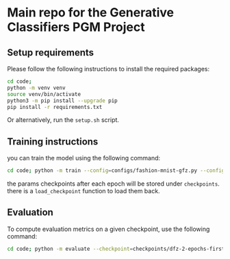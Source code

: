 # Main repo for the Generative Classifiers PGM Project

## Setup requirements

Please follow the following instructions to install the required packages:

```bash
cd code;
python -m venv venv
source venv/bin/activate
python3 -m pip install --upgrade pip
pip install -r requirements.txt
```

Or alternatively, run the `setup.sh` script.

## Training instructions

you can train the model using the following command:

```bash
cd code; python -m train --config=configs/fashion-mnist-gfz.py --config.checkpoint_name="checkpoint-name" --config.num_epochs=1
```

the params checkpoints after each epoch will be stored under `checkpoints`. there is a `load_checkpoint` function to load them back.

## Evaluation
To compute evaluation metrics on a given checkpoint, use the following command:

```bash
cd code; python -m evaluate --checkpoint=checkpoints/dfz-2-epochs-first-try-2 --ratio=0.01
```